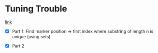 # Tuning Trouble

[link](https://adventofcode.com/2022/day/6)


- [X] Part 1: Find marker position => first index where substring of length n is unique (using sets)
- [X] Part 2

